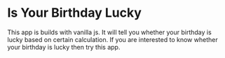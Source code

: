 # Is Your Birthday Lucky
This app is builds with vanilla js. It will tell you whether your birthday is lucky based on certain calculation. If you are interested to know whether your birthday is lucky then try this app.
